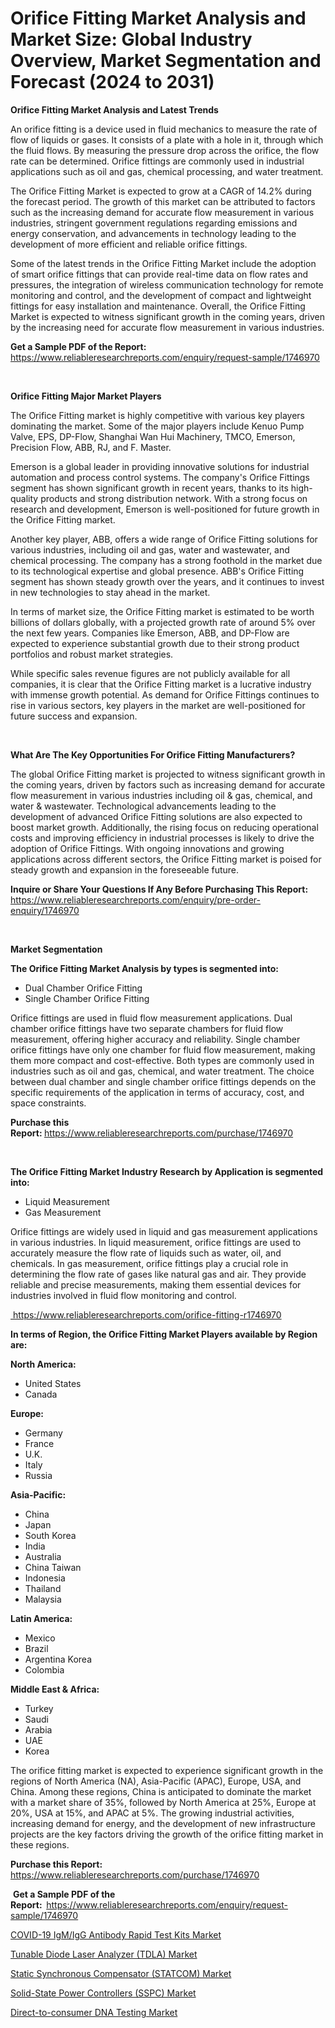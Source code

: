 <p><h1>Orifice Fitting Market Analysis and Market Size: Global Industry Overview, Market Segmentation and Forecast (2024 to 2031)</h1></p><p><strong>Orifice Fitting Market Analysis and Latest Trends</strong></p>
<p><p>An orifice fitting is a device used in fluid mechanics to measure the rate of flow of liquids or gases. It consists of a plate with a hole in it, through which the fluid flows. By measuring the pressure drop across the orifice, the flow rate can be determined. Orifice fittings are commonly used in industrial applications such as oil and gas, chemical processing, and water treatment.</p><p>The Orifice Fitting Market is expected to grow at a CAGR of 14.2% during the forecast period. The growth of this market can be attributed to factors such as the increasing demand for accurate flow measurement in various industries, stringent government regulations regarding emissions and energy conservation, and advancements in technology leading to the development of more efficient and reliable orifice fittings.</p><p>Some of the latest trends in the Orifice Fitting Market include the adoption of smart orifice fittings that can provide real-time data on flow rates and pressures, the integration of wireless communication technology for remote monitoring and control, and the development of compact and lightweight fittings for easy installation and maintenance. Overall, the Orifice Fitting Market is expected to witness significant growth in the coming years, driven by the increasing need for accurate flow measurement in various industries.</p></p>
<p><strong>Get a Sample PDF of the Report:&nbsp;</strong> <a href="https://www.reliableresearchreports.com/enquiry/request-sample/1746970">https://www.reliableresearchreports.com/enquiry/request-sample/1746970</a></p>
<p>&nbsp;</p>
<p><strong>Orifice Fitting Major Market Players</strong></p>
<p><p>The Orifice Fitting market is highly competitive with various key players dominating the market. Some of the major players include Kenuo Pump Valve, EPS, DP-Flow, Shanghai Wan Hui Machinery, TMCO, Emerson, Precision Flow, ABB, RJ, and F. Master.</p><p>Emerson is a global leader in providing innovative solutions for industrial automation and process control systems. The company's Orifice Fittings segment has shown significant growth in recent years, thanks to its high-quality products and strong distribution network. With a strong focus on research and development, Emerson is well-positioned for future growth in the Orifice Fitting market.</p><p>Another key player, ABB, offers a wide range of Orifice Fitting solutions for various industries, including oil and gas, water and wastewater, and chemical processing. The company has a strong foothold in the market due to its technological expertise and global presence. ABB's Orifice Fitting segment has shown steady growth over the years, and it continues to invest in new technologies to stay ahead in the market.</p><p>In terms of market size, the Orifice Fitting market is estimated to be worth billions of dollars globally, with a projected growth rate of around 5% over the next few years. Companies like Emerson, ABB, and DP-Flow are expected to experience substantial growth due to their strong product portfolios and robust market strategies.</p><p>While specific sales revenue figures are not publicly available for all companies, it is clear that the Orifice Fitting market is a lucrative industry with immense growth potential. As demand for Orifice Fittings continues to rise in various sectors, key players in the market are well-positioned for future success and expansion.</p></p>
<p>&nbsp;</p>
<p><strong>What Are The Key Opportunities For Orifice Fitting Manufacturers?</strong></p>
<p><p>The global Orifice Fitting market is projected to witness significant growth in the coming years, driven by factors such as increasing demand for accurate flow measurement in various industries including oil & gas, chemical, and water & wastewater. Technological advancements leading to the development of advanced Orifice Fitting solutions are also expected to boost market growth. Additionally, the rising focus on reducing operational costs and improving efficiency in industrial processes is likely to drive the adoption of Orifice Fittings. With ongoing innovations and growing applications across different sectors, the Orifice Fitting market is poised for steady growth and expansion in the foreseeable future.</p></p>
<p><strong>Inquire or Share Your Questions If Any Before Purchasing This Report:</strong> <a href="https://www.reliableresearchreports.com/enquiry/pre-order-enquiry/1746970">https://www.reliableresearchreports.com/enquiry/pre-order-enquiry/1746970</a></p>
<p>&nbsp;</p>
<p><strong>Market Segmentation</strong></p>
<p><strong>The Orifice Fitting Market Analysis by types is segmented into:</strong></p>
<p><ul><li>Dual Chamber Orifice Fitting</li><li>Single Chamber Orifice Fitting</li></ul></p>
<p><p>Orifice fittings are used in fluid flow measurement applications. Dual chamber orifice fittings have two separate chambers for fluid flow measurement, offering higher accuracy and reliability. Single chamber orifice fittings have only one chamber for fluid flow measurement, making them more compact and cost-effective. Both types are commonly used in industries such as oil and gas, chemical, and water treatment. The choice between dual chamber and single chamber orifice fittings depends on the specific requirements of the application in terms of accuracy, cost, and space constraints.</p></p>
<p><strong>Purchase this Report:&nbsp;</strong><a href="https://www.reliableresearchreports.com/purchase/1746970">https://www.reliableresearchreports.com/purchase/1746970</a></p>
<p>&nbsp;</p>
<p><strong>The Orifice Fitting Market Industry Research by Application is segmented into:</strong></p>
<p><ul><li>Liquid Measurement</li><li>Gas Measurement</li></ul></p>
<p><p>Orifice fittings are widely used in liquid and gas measurement applications in various industries. In liquid measurement, orifice fittings are used to accurately measure the flow rate of liquids such as water, oil, and chemicals. In gas measurement, orifice fittings play a crucial role in determining the flow rate of gases like natural gas and air. They provide reliable and precise measurements, making them essential devices for industries involved in fluid flow monitoring and control.</p></p>
<p><a href="https://www.reliableresearchreports.com/orifice-fitting-r1746970">&nbsp;https://www.reliableresearchreports.com/orifice-fitting-r1746970</a></p>
<p><strong>In terms of Region, the Orifice Fitting Market Players available by Region are:</strong></p>
<p>
    <p> <strong> North America: </strong>
        <ul>
            <li>United States</li>
            <li>Canada</li>
        </ul>
        </p> 
    <p> <strong> Europe: </strong>
        <ul>
            <li>Germany</li>
            <li>France</li>
            <li>U.K.</li>
            <li>Italy</li>
            <li>Russia</li>
        </ul>
        </p> 
    <p> <strong> Asia-Pacific: </strong>
        <ul>
            <li>China</li>
            <li>Japan</li>
            <li>South Korea</li>
            <li>India</li>
            <li>Australia</li>
            <li>China Taiwan</li>
            <li>Indonesia</li>
            <li>Thailand</li>
            <li>Malaysia</li>
        </ul>
        </p> 
    <p> <strong> Latin America: </strong>
        <ul>
            <li>Mexico</li>
            <li>Brazil</li>
            <li>Argentina Korea</li>
            <li>Colombia</li>
        </ul>
        </p> 
    <p> <strong> Middle East & Africa: </strong>
        <ul>
            <li>Turkey</li>
            <li>Saudi</li>
            <li>Arabia</li>
            <li>UAE</li>
            <li>Korea</li>
        </ul>
    </p>
    </p>
<p><p>The orifice fitting market is expected to experience significant growth in the regions of North America (NA), Asia-Pacific (APAC), Europe, USA, and China. Among these regions, China is anticipated to dominate the market with a market share of 35%, followed by North America at 25%, Europe at 20%, USA at 15%, and APAC at 5%. The growing industrial activities, increasing demand for energy, and the development of new infrastructure projects are the key factors driving the growth of the orifice fitting market in these regions.</p></p>
<p><strong>Purchase this Report: </strong><a href="https://www.reliableresearchreports.com/purchase/1746970">https://www.reliableresearchreports.com/purchase/1746970</a></p>
<p>&nbsp;<strong>Get a Sample PDF of the Report:&nbsp;&nbsp;</strong><a href="https://www.reliableresearchreports.com/enquiry/request-sample/1746970">https://www.reliableresearchreports.com/enquiry/request-sample/1746970</a></p>
<p><strong></strong></p>
<p><p><a href="https://issuu.com/reportprime-2/docs/covid-19-igmigg-antibody-rapid-test_6bce264f8ec3b7">COVID-19 IgM/IgG Antibody Rapid Test Kits Market</a></p><p><a href="https://www.linkedin.com/pulse/tunable-diode-laser-analyzer-tdla-market-research-report-bwvgf">Tunable Diode Laser Analyzer (TDLA) Market</a></p><p><a href="https://github.com/seamusocallaghan/Market-Research-Report-List-1/blob/main/static-synchronous-compensator-statcom-market.md">Static Synchronous Compensator (STATCOM) Market</a></p><p><a href="https://github.com/lianapter60/Market-Research-Report-List-1/blob/main/solid-state-power-controllers-sspc-market.md">Solid-State Power Controllers (SSPC) Market</a></p><p><a href="https://www.linkedin.com/pulse/global-direct-to-consumer-dna-testing-industry-research-tongc">Direct-to-consumer DNA Testing Market</a></p></p>